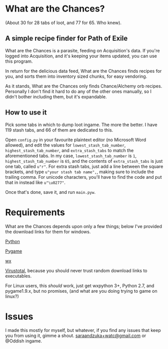 # What are the Chances?

(About 30 for 28 tabs of loot, and 77 for 65.  Who knew).

## A simple recipe finder for Path of Exile

What are the Chances is a parasite, feeding on Acquisition's data.  If you're logged into Acquisition, and it's keeping your items updated, you can use this program.

In return for the delicious data feed, What are the Chances finds recipes for you, and sorts them into inventory sized chunks, for easy vendoring.

As it stands, What are the Chances only finds Chance/Alchemy orb recipes.  Personally I don't find it hard to do any of the other ones manually, so I didn't bother including them, but it's expandable.

## How to use it

Pick some tabs in which to dump loot ingame.  The more the better.  I have 119 stash tabs, and 66 of them are dedicated to this.

Open `config.py` in your favourite plaintext editor (no Microsoft Word allowed), and edit the values for `lowest_stash_tab_number`, `highest_stash_tab_number`, and `extra_stash_tabs` to match the aforementioned tabs.  In my case, `lowest_stash_tab_number` is `1`, `highest_stash_tab_number` is `65`, and the contents of `extra_stash_tabs` is just one tab, called `u"r"`.  For extra stash tabs, just add a line between the square brackets, and type `u"your stash tab name",`, making sure to include the trailing comma.  For unicode characters, you'll have to find the code and put that in instead like `u"\u0277"`.

Once that's done, save it, and run `main.pyw`.

# Requirements

What are the Chances depends upon only a few things; below I've provided the download links for them for windows.

[Python](https://www.python.org/ftp/python/2.7.10/python-2.7.10.msi)

[Pygame](http://pygame.org/ftp/pygame-1.9.1.win32-py2.7.msi)

[wx](http://downloads.sourceforge.net/wxpython/wxPython3.0-win32-3.0.2.0-py27.exe)

[Virustotal](http://www.virustotal.com), because you should never trust random download links to executables.

For Linux users, this _should_ work, just get wxpython 3+, Python 2.7, and pygame1.9.x, but no promises, (and what are you doing trying to game on linux?)

# Issues

I made this mostly for myself, but whatever, if you find any issues that keep you from using it, gimme a shout.  saraandzuka+watc@gmail.com or @Oddish ingame.

